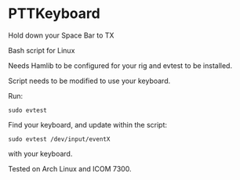 # PTTKeyboard
Hold down your Space Bar to TX

Bash script for Linux

Needs Hamlib to be configured for your rig and evtest to be installed.

Script needs to be modified to use your keyboard.

Run:

```sudo evtest```

Find your keyboard, and update within the script:

```sudo evtest /dev/input/eventX```

with your keyboard.

Tested on Arch Linux and ICOM 7300.
